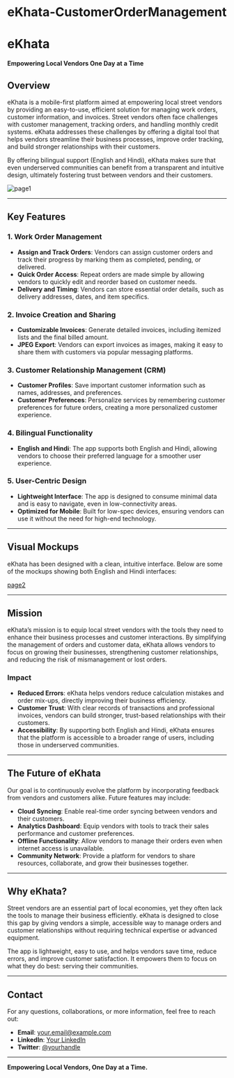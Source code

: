 # eKhata-CustomerOrderManagement
# eKhata

**Empowering Local Vendors One Day at a Time**

## Overview

eKhata is a mobile-first platform aimed at empowering local street vendors by providing an easy-to-use, efficient solution for managing work orders, customer information, and invoices. Street vendors often face challenges with customer management, tracking orders, and handling monthly credit systems. eKhata addresses these challenges by offering a digital tool that helps vendors streamline their business processes, improve order tracking, and build stronger relationships with their customers.

By offering bilingual support (English and Hindi), eKhata makes sure that even underserved communities can benefit from a transparent and intuitive design, ultimately fostering trust between vendors and their customers.

![page1](eKhata-executive-summary-page1.jpg)

---

## Key Features

### 1. **Work Order Management**
   - **Assign and Track Orders**: Vendors can assign customer orders and track their progress by marking them as completed, pending, or delivered.
   - **Quick Order Access**: Repeat orders are made simple by allowing vendors to quickly edit and reorder based on customer needs.
   - **Delivery and Timing**: Vendors can store essential order details, such as delivery addresses, dates, and item specifics.

### 2. **Invoice Creation and Sharing**
   - **Customizable Invoices**: Generate detailed invoices, including itemized lists and the final billed amount.
   - **JPEG Export**: Vendors can export invoices as images, making it easy to share them with customers via popular messaging platforms.

### 3. **Customer Relationship Management (CRM)**
   - **Customer Profiles**: Save important customer information such as names, addresses, and preferences.
   - **Customer Preferences**: Personalize services by remembering customer preferences for future orders, creating a more personalized customer experience.

### 4. **Bilingual Functionality**
   - **English and Hindi**: The app supports both English and Hindi, allowing vendors to choose their preferred language for a smoother user experience.

### 5. **User-Centric Design**
   - **Lightweight Interface**: The app is designed to consume minimal data and is easy to navigate, even in low-connectivity areas. 
   - **Optimized for Mobile**: Built for low-spec devices, ensuring vendors can use it without the need for high-end technology.

---

## Visual Mockups

eKhata has been designed with a clean, intuitive interface. Below are some of the mockups showing both English and Hindi interfaces:

[page2](eKhata-executive-summary-page2.jpg)

---

## Mission

eKhata’s mission is to equip local street vendors with the tools they need to enhance their business processes and customer interactions. By simplifying the management of orders and customer data, eKhata allows vendors to focus on growing their businesses, strengthening customer relationships, and reducing the risk of mismanagement or lost orders.

### Impact

- **Reduced Errors**: eKhata helps vendors reduce calculation mistakes and order mix-ups, directly improving their business efficiency.
- **Customer Trust**: With clear records of transactions and professional invoices, vendors can build stronger, trust-based relationships with their customers.
- **Accessibility**: By supporting both English and Hindi, eKhata ensures that the platform is accessible to a broader range of users, including those in underserved communities.

---

## The Future of eKhata

Our goal is to continuously evolve the platform by incorporating feedback from vendors and customers alike. Future features may include:

- **Cloud Syncing**: Enable real-time order syncing between vendors and their customers.
- **Analytics Dashboard**: Equip vendors with tools to track their sales performance and customer preferences.
- **Offline Functionality**: Allow vendors to manage their orders even when internet access is unavailable.
- **Community Network**: Provide a platform for vendors to share resources, collaborate, and grow their businesses together.

---

## Why eKhata?

Street vendors are an essential part of local economies, yet they often lack the tools to manage their business efficiently. eKhata is designed to close this gap by giving vendors a simple, accessible way to manage orders and customer relationships without requiring technical expertise or advanced equipment.

The app is lightweight, easy to use, and helps vendors save time, reduce errors, and improve customer satisfaction. It empowers them to focus on what they do best: serving their communities.

---

## Contact

For any questions, collaborations, or more information, feel free to reach out:

- **Email**: your.email@example.com
- **LinkedIn**: [Your LinkedIn](https://www.linkedin.com/in/yourprofile)
- **Twitter**: [@yourhandle](https://twitter.com/yourhandle)

---

**Empowering Local Vendors, One Day at a Time.**
